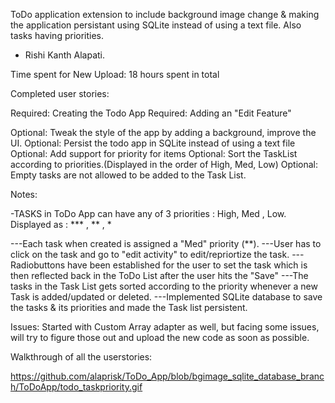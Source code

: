 ToDo application extension to include background image change & making the application persistant using SQLite instead of using a text file. Also tasks having priorities.

- Rishi Kanth Alapati.

Time spent for New Upload: 18 hours spent in total

Completed user stories:

Required: Creating the Todo App
Required: Adding an "Edit Feature"

Optional: Tweak the style of the app by adding a background, improve the UI.
Optional: Persist the todo app in SQLite instead of using a text file
Optional: Add support for priority for items
Optional: Sort the TaskList according to priorities.(Displayed in the order of High, Med, Low)
Optional: Empty tasks are not allowed to be added to the Task List.

Notes:

-TASKS in ToDo App can have any of 3 priorities : High, Med , Low.
                                   Displayed as : *** , **  ,   *
                                   
---Each task when created is assigned a "Med" priority (**).
---User has to click on the task and go to "edit activity" to edit/repriortize the task.
---Radiobuttons have been established for the user to set the task which is then reflected back in the ToDo List after the user hits the "Save"
---The tasks in the Task List gets sorted according to the priority whenever a new Task is added/updated or deleted.
---Implemented SQLite database to save the tasks & its priorities and made the Task list persistent.

Issues:
Started with Custom Array adapter as well, but facing some issues, will try to figure those out and upload the new code as soon as possible.

Walkthrough of all the userstories:

https://github.com/alaprisk/ToDo_App/blob/bgimage_sqlite_database_branch/ToDoApp/todo_taskpriority.gif

